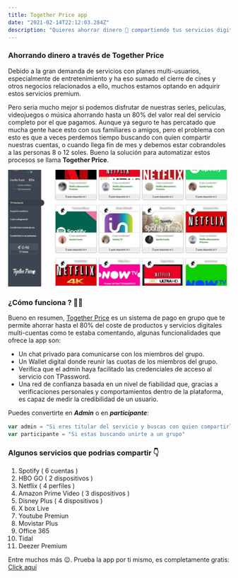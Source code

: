 ```yaml
---
title: Together Price app 
date: "2021-02-14T22:12:03.284Z"
description: "Quieres ahorrar dinero 💸 compartiendo tus servicios digitales multi-usuarios, pues esta aplicación tiene eso y más. Descubrelo aquí 🙌..."
---
```

### Ahorrando dinero a través de Together Price

Debido a la gran demanda de servicios con planes multi-usuarios, especialmente de entretenimiento y ha eso sumado el cierre de cines y otros negocios relacionados a ello, muchos estamos optando en adquirir estos servicios premium.

Pero seria mucho mejor si podemos disfrutar de nuestras series, peliculas, videojuegos o música ahorrando hasta un 80% del valor real del servicio completo por el que pagamos. Aunque ya seguro te has percatado que mucha gente hace esto con sus familiares o amigos, pero el problema con esto es que a veces perdemos tiempo buscando con quien compartir nuestras cuentas, o cuando llega fin de mes y debemos estar cobrandoles a las personas 8 o 12 soles. 
Bueno la solución para automatizar estos procesos se llama __Together Price__.


![Imagen_referencial](./together_price.jpg)

### ¿Cómo funciona ? 🤔🤔

Bueno en resumen, [Together Price](https://www.togetherprice.com/es/) es un sistema de pago en grupo que te permite ahorrar hasta el 80% del coste de productos y servicios digitales multi-cuentas como te estaba comentando, algunas funcionalidades que ofrece la app son:

- Un chat privado para comunicarse con los miembros del grupo.
- Un Wallet digital donde reunir las cuotas de los miembros del grupo.
- Verifica que el admin haya facilitado las credenciales de acceso al servicio con TPassword.
- Una red de confianza basada en un nivel de fiabilidad que, gracias a verificaciones personales y comportamientos     dentro de la plataforma, es capaz de medir la credibilidad de un usuario.

Puedes convertirte en ***Admin*** o en ***participante***:
```js
var admin = "Si eres titular del servicio y buscas con quien compartirla"
var participante = "Si estas buscando unirte a un grupo"
```

### Algunos servicios que podrias compartir 👇

1. Spotify ( 6 cuentas )
1. HBO GO ( 2 dispositivos )
1. Netflix ( 4 perfiles )
1. Amazon Prime Video ( 3 dispositivos )
1. Disney Plus ( 4 dispositivos )
1. X box Live
1. Youtube Premiun
1. Movistar Plus
1. Office 365
1. Tidal
1. Deezer Premium

Entre muchos más 😉. Prueba la app por ti mismo, es completamente gratis: [Click aquí](https://www.togetherprice.com/es/)

